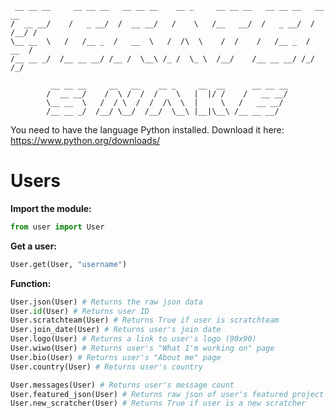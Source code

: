 ```
 __ __ __     __ __ __   __ __ __    __ _     __ __ __   __ __ __   __   __
/  __ __/    /   _ __/  /  __ __/   /    \   /__   __/  /   _ __/  / /__/ /     
\__ __  \   /   /__ _  /   __  \   /  /\  \    /  /    /   /__ _  /  __  /    
/__ __ _/  /__ __ __/ /__ /  \__\ /_ /  \_ \  /__/    /__ __ __/ /_/  /_/

         __ __ __     __   __    __ _     __  __      __ __ __
        /  __ __/    /  \ /  /  /    \   |  |/ /    /   __ __/
        \__ __  \   /  / \  /  /  /\  \  |     \   /   __ __/
        /__ __ _/  /__/ \__/  /__/  \__\ |__|\__\ /__ __ __/
```

You need to have the language Python installed. Download it here: https://www.python.org/downloads/

# Users
**Import the module:**
```python
from user import User
```

**Get a user:**
```python
User.get(User, "username")
```

**Function:**
```python
User.json(User) # Returns the raw json data
User.id(User) # Returns user ID
User.scratchteam(User) # Returns True if user is scratchteam
User.join_date(User) # Returns user's join date
User.logo(User) # Returns a link to user's logo (90x90)
User.wiwo(User) # Returns user's "What I'm working on" page
User.bio(User) # Returns user's "About me" page
User.country(User) # Returns user's country

User.messages(User) # Returns user's message count
User.featured_json(User) # Returns raw json of user's featured project
User.new_scratcher(User) # Returns True if user is a new scratcher
```
